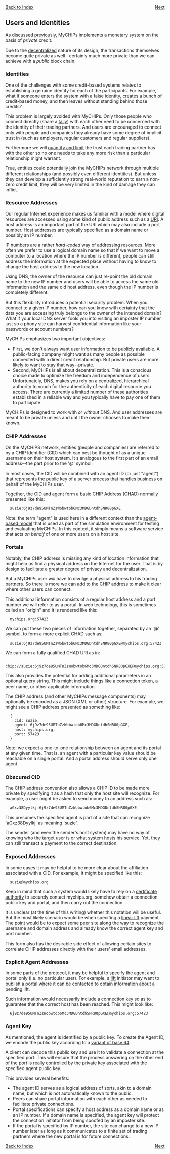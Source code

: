 <div style="display: flex; justify-content: space-between;">
  <a href="README.md#contents">Back to Index</a>
  <a href="learn-tally.md">Next</a>
</div>

## Users and Identities

As discussed [previously](learn-general.md#money-as-credit), MyCHIPs implements
a monetary system on the basis of <i>private</i> credit.

Due to the [decentralized](learn-general.md#decentralization) nature of its
design, the transactions themselves become quite private as well--certainly much
more private than we can achieve with a <i>public</i> block chain.

### Identities
One of the challenges with some credit-based systems relates to establishing a
genuine identity for each of the participants.  For example, what if someone
enters the system with a false identity, creates a bunch of credit-based money,
and then leaves without standing behind those credits?

This problem is largely avoided with MyCHIPs.  Only those people who connect
directly (share a [tally](learn-tally.md)) with each other need to be concerned with 
the identity of their trading partners.  And users are encouraged to connect only 
with people and companies they already have some degree of implicit trust in (such as 
employers, regular customers and regular suppliers).

Furthermore we will [quantify and limit](learn-tally#credit-terms) the trust each
trading partner has with the other so no one needs to take any more risk than a 
particular relationship might warrant.

True, entities could potentially join the MyCHIPs network through multiple different 
relationships (and possibly even different identities).
But unless they can develop a sufficiently strong real-world reputation to earn a 
non-zero credit limit, they will be very limited in the kind of damage they can inflict.

### Resource Addresses
Our regular Internet experience makes us familiar with a model where digital resources are
accessed using some kind of public address such as a [URI](https://en.wikipedia.org/wiki/URI).
A host address is an important part of the URI which may also include a port number.
Host addresses are typically specified as a domain name or possibly an IP number.

IP numbers are a rather <i>hard-coded</i> way of addressing resources.  More often
we prefer to use a logical domain name so that if we want to move a computer to a location
where the IP number is different, people can still address the information at the
expected place without having to know to change the host address to the new location.

Using DNS, the owner of the resource can just re-point the old domain name to the new IP
number and users will be able to access the same old information and the same old host
address, even though the IP number is completely different.

But this flexibility introduces a potential security problem.  When you connect to a given 
IP number, how can you know with certainty that the data you are accessing truly belongs to 
the owner of the intended domain?  What if your local DNS server fools you into visiting
an imposter IP number just so a phony site can harvest confidential information like your
passwords or account numbers?

MyCHIPs emphasizes two important objectives:
- First, we don't always want user information to be publicly available.
  A public-facing company might want as many people as possible connected with
  a direct credit relationship.  But private users are more likely to want to stay
  that way--private.
- Second, MyCHIPs is all about decentralization.  This is a conscious choice made to
  optimize the freedom and independence of users.  Unfortunately, DNS, makes you rely on 
  a centralized, hierarchical authority to vouch for the authenticity of each digital 
  resource you access.
  There are currently a limited number of these authorities established in a reliable 
  way and you typically have to pay one of them to participate.

MyCHIPs is designed to work with <i>or without</i> DNS.  And user addresses are meant
to be private unless and until the owner chooses to make them known.

### CHIP Addresses
On the MyCHIPS network, entities (people and companies) are referred to by a
CHIP Identifier (CID) which can best be thought of as a unique username on their
host system.  It s analogous to the first part of an email address--the part prior
to the '@' symbol.

In most cases, the CID will be combined with an agent ID (or just "agent") that
represents the public key of a server process that handles business on behalf of
the MyCHIPs user.

Together, the CID and agent form a basic CHIP Address (CHAD) normally presented like this:
```
  suzie:6j9z7de95UMTnZzWobwtob6Mc3MDGDntdhSNR80pGXE
```
Note: the term "agent" is used here in a different context than the 
[agent-based model](sim-agent.md) that is used as part of the simulation environment
for testing and evaluating MyCHIPs.
In this context, it simply means a software service that acts *on behalf* of one or more
users on a host site.

### Portals
Notably, the CHIP address is missing any kind of location information that might help us
find a physical address on the Internet for the user.  That is by design to facilitate a 
greater degree of privacy and decentralization.

But a MyCHIPs user *will* have to divulge a physical address to his trading partners.
So there is more we can add to the CHIP address to make it clear where other users can 
connect.

This additional information consists of a regular host address and a port number we will
refer to as a portal.
In web technology, this is sometimes called an "origin" and it is rendered like this:
```
  mychips.org:57423
```
We can put these two pieces of information together, separated by an '@' symbol, to 
form a more explicit CHAD such as:
```
  suzie:6j9z7de95UMTnZzWobwtob6Mc3MDGDntdhSNR80pGXE@mychips.org:57423
```
We can form a fully qualified CHAD URI as in:
```
  chip://suzie:6j9z7de95UMTnZzWobwtob6Mc3MDGDntdhSNR80pGXE@mychips.org:57423
```
This also provides the potential for adding additional parameters in an optional
query string.  This might include things like a connection token, a peer name, or
other applicable information.

The CHIP address (and other MyCHIPs message components) may optionally be encoded as a JSON (XML or other) structure.
For example, we might see a CHIP address presented as something like:
```
  {
    cid: suzie,
    agent: 6j9z7de95UMTnZzWobwtob6Mc3MDGDntdhSNR80pGXE,
    host: mychips.org,
    port: 57423
  }
```
Note: we expect a one-to-one relationship between an agent and its portal at any given time.
That is, an agent with a particular key value should be reachable on a single portal. 
And a portal address should serve only one agent.

### Obscured CID
The CHIP address convention also allows a CHIP ID to be made more private by specifying it
as a hash that only the host site will recognize.  For example, a user might be
asked to send money to an address such as:
```
  aGxz38Dyylkj:6j9z7de95UMTnZzWobwtob6Mc3MDGDntdhSNR80pGXE
```
This presumes the specified agent is part of a site that can recognize 'aGxz38Dyylkj'
as meaning 'suzie'.

The sender (and even the sender's host system) may have no way of knowing who the 
target user is or what system hosts his service.  Yet, they can still transact a
payment to the correct destination.

### Exposed Addresses
In some cases it may be helpful to be more clear about the affiliation associated 
with a CID.  For example, it might be specified like this:
```
  suzie@mychips.org
```
Keep in mind that such a system would likely have to rely on a 
[certificate authority](https://en.wikipedia.org/wiki/Certificate_authority) to 
securely contact mychips.org, somehow obtain a connection public key and portal, and 
then carry out the connection.

It is unclear (at the time of this writing) whether this notation will be useful.
But the most likely scenario would be when specifing a
[linear lift](old-lift.md#linear-lifts) payment.  The point would be to expect
some peer site along the way to recognize the username and domain address and
already know the correct agent key and port number.

This form also has the desirable side effect of allowing certain sites to correlate
CHIP addresses directly with their users' email addresses.

### Explicit Agent Addresses
In some parts of the protocol, it may be helpful to specify the agent and portal
only (i.e. no particular user).  For example, a [lift](learn-lifts.md) initiator may 
want to publish a portal where it can be contacted to obtain information about a 
pending lift.

Such information would necessarily include a connection key so as to guarantee that
the correct host has been reached.  This might look like:
```
  6j9z7de95UMTnZzWobwtob6Mc3MDGDntdhSNR80pGXE@mychips.org:57423
```

### Agent Key
As mentioned, the agent is identified by a public key.
To create the Agent ID, we encode the public key according to a 
[variant of base 64](https://datatracker.ietf.org/doc/html/rfc4648#section-5).

A client can decode this public key and use it to validate a connection at the specified
port.  This will ensure that the process answering on the other end of the port is 
really controlled by the private key associated with the specified agent public key.

This provides several benefits:
- The agent ID serves as a logical address of sorts, akin to a domain name, but which is
  not automatically known to the public.
- Peers can share portal information with each other as needed to facilitate private
  connections.
- Portal specifications can specify a host address as a domain name or as an IP number.
  If a domain name is specified, the agent key will protect the connection initiator
  from being spoofed by an imposter site.
- If the portal is specified by IP number, the site can change to a new IP number 
  later as long as it communicates to a finite set of trading partners where the
  new portal is for future connections.

<div style="display: flex; justify-content: space-between;">
  <a href="README.md#contents">Back to Index</a>
  <a href="learn-tally.md">Next</a>
</div>
